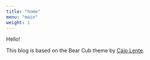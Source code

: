 ```yaml
---
title: "home"
menu: "main"
weight: 1
---
```


Hello!

This blog is based on the Bear Cub theme by [Caio Lente](https://lente.dev/en/).
